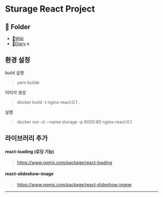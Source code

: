 # Sturage React Project

## 📁 Folder

- [📁Wiki](https://github.com/수빈이/sturage/)
- [📁Diary](https://github.com/shoon2430/TIL/tree/master/DB)
  e

## 환경 설정

build 실행

> yarn builde

이미지 생성

> docker build -t nginx-react:0.1 .

실행

> docker run -d --name sturage -p 8000:80 nginx-react:0.1

## 라이브러리 추가

#### react-loading (로딩 기능)

> https://www.npmjs.com/package/react-loading

#### react-slideshow-image

> https://www.npmjs.com/package/react-slideshow-image

---
